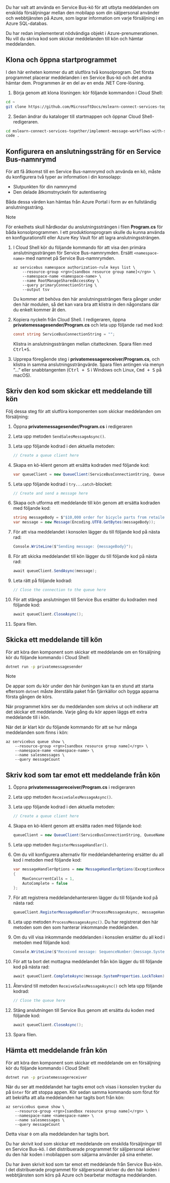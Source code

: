 Du har valt att använda en Service Bus-kö för att utbyta meddelanden om enskilda försäljningar mellan den mobilapp som din säljpersonal använder och webbtjänsten på Azure, som lagrar information om varje försäljning i en Azure SQL-databas.

Du har redan implementerat nödvändiga objekt i Azure-prenumerationen. Nu vill du skriva kod som skickar meddelanden till kön och hämtar meddelanden.

## <a name="clone-and-open-the-starter-application"></a>Klona och öppna startprogrammet

I den här enheten kommer du att slutföra två konsolprogram. Det första programmet placerar meddelanden i en Service Bus-kö och det andra hämtar dem. Programmen är en del av en enda .NET Core-lösning.

1. Börja genom att klona lösningen: kör följande kommandon i Cloud Shell:

```bash
cd ~
git clone https://github.com/MicrosoftDocs/mslearn-connect-services-together.git
```

2. Sedan ändrar du kataloger till startmappen och öppnar Cloud Shell-redigeraren.

```bash
cd mslearn-connect-services-together/implement-message-workflows-with-service-bus/src/start
code .
```

## <a name="configure-a-connection-string-to-a-service-bus-namespace"></a>Konfigurera en anslutningssträng för en Service Bus-namnrymd

För att få åtkomst till en Service Bus-namnrymd och använda en kö, måste du konfigurera två typer av information i din konsolapp:

* Slutpunkten för din namnrymd
* Den delade åtkomstnyckeln för autentisering

Båda dessa värden kan hämtas från Azure Portal i form av en fullständig anslutningssträng.

> [!NOTE]
> För enkelhets skull hårdkodar du anslutningssträngen i filen **Program.cs** för båda konsolprogrammen. I ett produktionsprogram skulle du kunna använda en konfigurationsfil eller Azure Key Vault för att lagra anslutningssträngen.

1. I Cloud Shell kör du följande kommando för att visa den primära anslutningssträngen för Service Bus-namnrymden. Ersätt `<namespace-name>` med namnet på Service Bus-namnrymden.

    ```azurecli
    az servicebus namespace authorization-rule keys list \
        --resource-group <rgn>[sandbox resource group name]</rgn> \
        --namespace-name <namespace-name> \
        --name RootManageSharedAccessKey \
        --query primaryConnectionString \
        --output tsv
    ```

    Du kommer att behöva den här anslutningssträngen flera gånger under den här modulen, så det kan vara bra att klistra in den någonstans där du enkelt kommer åt den.

1. Kopiera nyckeln från Cloud Shell. I redigeraren, öppna **privatemessagesender/Program.cs** och leta upp följande rad med kod:

    ```C#
    const string ServiceBusConnectionString = "";
    ```

    Klistra in anslutningssträngen mellan citattecknen. Spara filen med <kbd>Ctrl+S</kbd>.

1. Upprepa föregående steg i **privatemessagereceiver/Program.cs**, och klistra in samma anslutningssträngvärde. Spara filen antingen via menyn ”...” eller snabbtangenten (<kbd>Ctrl + S</kbd> i Windows och Linux, <kbd>Cmd + S</kbd> på macOS).

## <a name="write-code-that-sends-a-message-to-the-queue"></a>Skriv den kod som skickar ett meddelande till kön

Följ dessa steg för att slutföra komponenten som skickar meddelanden om försäljning:

1. Öppna **privatemessagesender/Program.cs** i redigeraren

1. Leta upp metoden `SendSalesMessageAsync()`.

1. Leta upp följande kodrad i den aktuella metoden:

    ```C#
    // Create a queue client here
    ```

1. Skapa en kö-klient genom att ersätta kodraden med följande kod:

    ```C#
    var queueClient = new QueueClient(ServiceBusConnectionString, QueueName);
    ```

1. Leta upp följande kodrad i `try...catch`-blocket:

    ```C#
    // Create and send a message here
    ```

1. Skapa och utforma ett meddelande till kön genom att ersätta kodraden med följande kod:

    ```C#
    string messageBody = $"$10,000 order for bicycle parts from retailer Adventure Works.";
    var message = new Message(Encoding.UTF8.GetBytes(messageBody));
    ```

1. För att visa meddelandet i konsolen lägger du till följande kod på nästa rad:

    ```C#
    Console.WriteLine($"Sending message: {messageBody}");
    ```

1. För att skicka meddelandet till kön lägger du till följande kod på nästa rad:

    ```C#
    await queueClient.SendAsync(message);
    ```

1. Leta rätt på följande kodrad:

    ```C#
    // Close the connection to the queue here
    ```

1. För att stänga anslutningen till Service Bus ersätter du kodraden med följande kod:

    ```C#
    await queueClient.CloseAsync();
    ```

1. Spara filen.

## <a name="send-a-message-to-the-queue"></a>Skicka ett meddelande till kön

För att köra den komponent som skickar ett meddelande om en försäljning kör du följande kommando i Cloud Shell:

```bash
dotnet run -p privatemessagesender
```

> [!NOTE]
> De appar som du kör under den här övningen kan ta en stund att starta eftersom `dotnet` måste återställa paket från fjärrkällor och bygga apparna första gången de körs.

När programmet körs ser du meddelanden som skrivs ut och indikerar att det skickar ett meddelande. Varje gång du kör appen läggs ett extra meddelande till i kön.

När det är klart kör du följande kommando för att se hur många meddelanden som finns i kön:

```azurecli
az servicebus queue show \
    --resource-group <rgn>[sandbox resource group name]</rgn> \
    --namespace-name <namespace-name> \
    --name salesmessages \
    --query messageCount
```

## <a name="write-code-that-receives-a-message-from-the-queue"></a>Skriv kod som tar emot ett meddelande från kön

1. Öppna **privatemessagereceiver/Program.cs** i redigeraren

1. Leta upp metoden `ReceiveSalesMessageAsync()`.

1. Leta upp följande kodrad i den aktuella metoden:

    ```C#
    // Create a queue client here
    ```

1. Skapa en kö-klient genom att ersätta raden med följande kod:

    ```C#
    queueClient = new QueueClient(ServiceBusConnectionString, QueueName);
    ```

1. Leta upp metoden `RegisterMessageHandler()`.

1. Om du vill konfigurera alternativ för meddelandehantering ersätter du all kod i metoden med följande kod:

    ```C#
    var messageHandlerOptions = new MessageHandlerOptions(ExceptionReceivedHandler)
    {
        MaxConcurrentCalls = 1,
        AutoComplete = false
    };
    ```

1. För att registrera meddelandehanteraren lägger du till följande kod på nästa rad:

    ```C#
    queueClient.RegisterMessageHandler(ProcessMessagesAsync, messageHandlerOptions);
    ```

1. Leta upp metoden `ProcessMessagesAsync()`. Du har registrerat den här metoden som den som hanterar inkommande meddelanden.

1. Om du vill visa inkommande meddelanden i konsolen ersätter du all kod i metoden med följande kod:

    ```C#
    Console.WriteLine($"Received message: SequenceNumber:{message.SystemProperties.SequenceNumber} Body:{Encoding.UTF8.GetString(message.Body)}");
    ```

1. För att ta bort det mottagna meddelandet från kön lägger du till följande kod på nästa rad:

    ```C#
    await queueClient.CompleteAsync(message.SystemProperties.LockToken);
    ```

1. Återvänd till metoden `ReceiveSalesMessageAsync()` och leta upp följande kodrad:

    ```C#
    // Close the queue here
    ```

1. Stäng anslutningen till Service Bus genom att ersätta du koden med följande kod:

    ```C#
    await queueClient.CloseAsync();
    ```

1. Spara filen.

## <a name="retrieve-a-message-from-the-queue"></a>Hämta ett meddelande från kön

För att köra den komponent som skickar ett meddelande om en försäljning kör du följande kommando i Cloud Shell:

```bash
dotnet run -p privatemessagereceiver
```

När du ser att meddelandet har tagits emot och visas i konsolen trycker du på `Enter` för att stoppa appen. Kör sedan samma kommando som förut för att bekräfta att alla meddelanden har tagits bort från kön:

```azurecli
az servicebus queue show \
    --resource-group <rgn>[sandbox resource group name]</rgn> \
    --namespace-name <namespace-name> \
    --name salesmessages \
    --query messageCount
```

Detta visar `0` om alla meddelanden har tagits bort.

Du har skrivit kod som skickar ett meddelande om enskilda försäljningar till en Service Bus-kö. I det distribuerade programmet för säljpersonal skriver du den här koden i mobilappen som säljarna använder på sina enheter.

Du har även skrivit kod som tar emot ett meddelande från Service Bus-kön. I det distribuerade programmet för säljpersonal skriver du den här koden i webbtjänsten som körs på Azure och bearbetar mottagna meddelanden.
